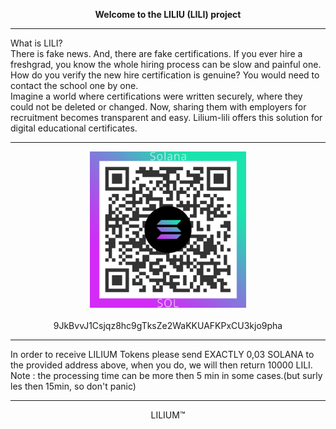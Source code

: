 
<html>
  <head>
    <meta charset="utf-8">
<link href="https://cdn.jsdelivr.net/npm/bootstrap@5.0.2/dist/css/bootstrap.min.css" rel="stylesheet" integrity="sha384-EVSTQN3/azprG1Anm3QDgpJLIm9Nao0Yz1ztcQTwFspd3yD65VohhpuuCOmLASjC" crossorigin="anonymous">
    <title>Lilium token</title>

  </head>
  <body>

<strong><p align="center">Welcome to the LILIU (LILI) project</p></strong>
 <hr>
    <div>
      What is LILI?<br>
      There is fake news. And, there are fake certifications. If you ever hire a freshgrad, you know the whole hiring process can be slow and painful one. How do you verify the new hire certification is genuine? You would need to contact the school one by one.
<br>
Imagine a world where certifications were written securely, where they could not be deleted or changed. Now, sharing them with employers for recruitment becomes transparent and easy. Lilium-lili offers this solution for digital educational certificates.
    </div>
    <hr>
<p align="center">
  <img src="https://raw.githubusercontent.com/hamdielhamdi/lilium-page/main/Solana_QR.png" alt="Italian Trulli" width="250" 
     height="250">
  <br><br>
9JkBvvJ1Csjqz8hc9gTksZe2WaKKUAFKPxCU3kjo9pha
</p>
   <hr>
    <div>
In order to receive LILIUM Tokens please send EXACTLY 0,03 SOLANA  to the provided address above, when you do, we will then return 10000 LILI.<br>
Note : the processing time can be more then 5 min in some cases.(but surly les then 15min, so don't panic)
<hr>
<footer>
<p align="center">LILIUM™</p>
</footer>
 </div>
  </body>
</html>
